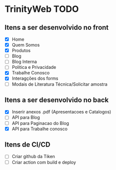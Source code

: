 # TrinityWeb TODO

## Itens a ser desenvolvido no front
- [X] Home
- [X] Quem Somos
- [X] Produtos
- [ ] Blog
- [ ] Blog Interna
- [ ] Politica e Privacidade
- [X] Trabalhe Conosco
- [X] Interagções dos forms
- [ ] Modais de Literatura Técnica/Solicitar amostra

## Itens a ser desenvolvido no back
- [X] Inserir anexos .pdf (Apresentacoes e Catalogos)
- [ ] API para Blog
- [ ] API para Paginacao do Blog
- [X] API para Trabalhe conosco

## Itens de CI/CD
- [ ] Criar github da Tiken
- [ ] Criar action com build e deploy
